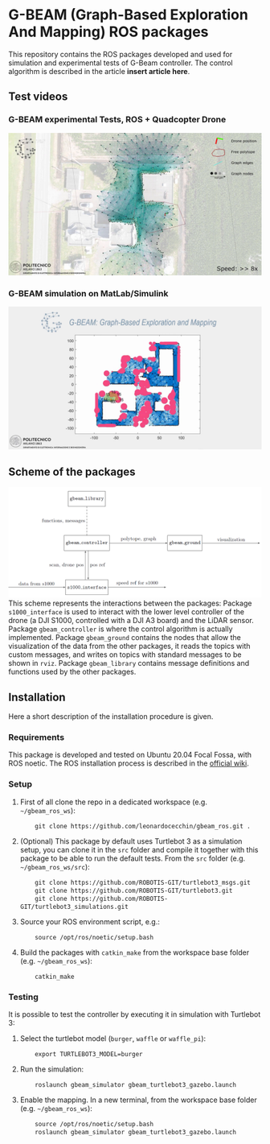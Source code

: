 # G-BEAM (Graph-Based Exploration And Mapping) ROS packages

This repository contains the ROS packages developed and used for simulation and experimental tests of G-Beam controller.
The control algorithm is described in the article **insert article here**.

## Test videos

### G-BEAM experimental Tests, ROS + Quadcopter Drone
[![gbeam experimental test](doc/img/0suE8IxzbC0.png)](https://www.youtube.com/watch?v=0suE8IxzbC0)

### G-BEAM simulation on MatLab/Simulink
[![gbeam matlab simulation](doc/img/9D0L84BI0Cg.png)](https://www.youtube.com/watch?v=9D0L84BI0Cg)

## Scheme of the packages
![scheme of gbeam package](doc/img/11_gbeam_scheme.png "packages scheme")
This scheme represents the interactions between the packages:
Package `s1000_interface` is used to interact with the lower level controller of the drone (a DJI S1000, controlled with a DJI A3 board) and the LiDAR sensor.
Package `gbeam_controller` is where the control algorithm is actually implemented.
Package `gbeam_ground` contains the nodes that allow the visualization of the data from the other packages, it reads the topics with custom messages, and writes on topics with standard messages to be shown in `rviz`.
Package `gbeam_library` contains message definitions and functions used by the other packages.

## Installation
Here a short description of the installation procedure is given.

### Requirements
This package is developed and tested on Ubuntu 20.04 Focal Fossa, with ROS noetic.
The ROS installation process is described in the [official wiki](http://wiki.ros.org/noetic/Installation/Ubuntu).

### Setup
1. First of all clone the repo in a dedicated workspace (e.g. `~/gbeam_ros_ws`):
    ```
        git clone https://github.com/leonardocecchin/gbeam_ros.git .
    ```
2. (Optional) This package by default uses Turtlebot 3 as a simulation setup, you can clone it in the `src` folder and compile it together with this package to be able to run the default tests. From the `src` folder (e.g. `~/gbeam_ros_ws/src`):
    ```
        git clone https://github.com/ROBOTIS-GIT/turtlebot3_msgs.git
        git clone https://github.com/ROBOTIS-GIT/turtlebot3.git
        git clone https://github.com/ROBOTIS-GIT/turtlebot3_simulations.git
    ```
3. Source your ROS environment script, e.g.:
    ```
        source /opt/ros/noetic/setup.bash
    ```
4. Build the packages with `catkin_make` from the workspace base folder (e.g. `~/gbeam_ros_ws`):
    ```
        catkin_make
    ```


### Testing
It is possible to test the controller by executing it in simulation with Turtlebot 3:
1. Select the turtlebot model (`burger`, `waffle` or `waffle_pi`):
    ```
        export TURTLEBOT3_MODEL=burger
    ```
2. Run the simulation:
    ```
        roslaunch gbeam_simulator gbeam_turtlebot3_gazebo.launch
    ```
3. Enable the mapping. In a new terminal, from the workspace base folder (e.g. `~/gbeam_ros_ws`):
    ```
        source /opt/ros/noetic/setup.bash
        roslaunch gbeam_simulator gbeam_turtlebot3_gazebo.launch
    ```